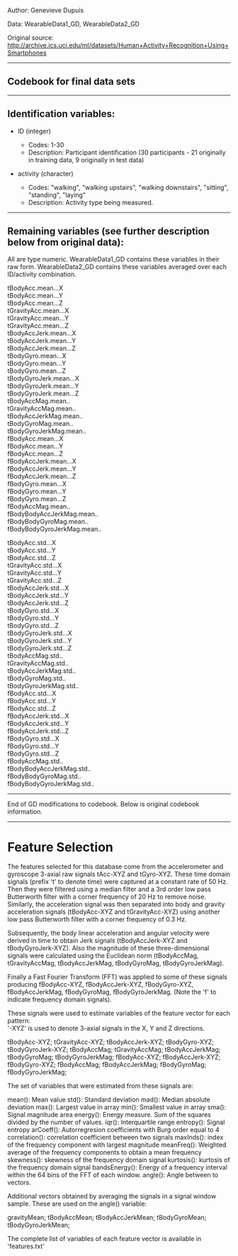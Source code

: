 Author: Genevieve Dupuis

Data:	WearableData1_GD, WearableData2_GD

Original source: http://archive.ics.uci.edu/ml/datasets/Human+Activity+Recognition+Using+Smartphones

----------------------------
Codebook for final data sets
----------------------------
----------------------------

Identification variables:
--------------------------------
- ID (integer)

	- Codes: 1-30
  - Description: Participant identification (30 participants - 21 originally in training data, 9 originally in test data)


- activity (character)
	- Codes: 	"walking", "walking upstairs", "walking downstairs", "sitting", "standing", "laying"
	- Description: Activity type being measured.

------------------------------------------------------------------------------------------------------------------------------
Remaining variables (see further description below from original data):
--------------------------------

All are type numeric.
WearableData1_GD contains these variables in their raw form.
WearableData2_GD contains these variables averaged over each ID/activity combination.

tBodyAcc.mean...X    
tBodyAcc.mean...Y    
tBodyAcc.mean...Z    
tGravityAcc.mean...X    
tGravityAcc.mean...Y    
tGravityAcc.mean...Z    
tBodyAccJerk.mean...X    
tBodyAccJerk.mean...Y    
tBodyAccJerk.mean...Z    
tBodyGyro.mean...X    
tBodyGyro.mean...Y    
tBodyGyro.mean...Z    
tBodyGyroJerk.mean...X    
tBodyGyroJerk.mean...Y    
tBodyGyroJerk.mean...Z    
tBodyAccMag.mean..    
tGravityAccMag.mean..    
tBodyAccJerkMag.mean..    
tBodyGyroMag.mean..    
tBodyGyroJerkMag.mean..    
fBodyAcc.mean...X    
fBodyAcc.mean...Y    
fBodyAcc.mean...Z    
fBodyAccJerk.mean...X    
fBodyAccJerk.mean...Y    
fBodyAccJerk.mean...Z    
fBodyGyro.mean...X    
fBodyGyro.mean...Y    
fBodyGyro.mean...Z    
fBodyAccMag.mean..    
fBodyBodyAccJerkMag.mean..    
fBodyBodyGyroMag.mean..    
fBodyBodyGyroJerkMag.mean..    

tBodyAcc.std...X    
tBodyAcc.std...Y    
tBodyAcc.std...Z    
tGravityAcc.std...X    
tGravityAcc.std...Y    
tGravityAcc.std...Z    
tBodyAccJerk.std...X    
tBodyAccJerk.std...Y    
tBodyAccJerk.std...Z    
tBodyGyro.std...X    
tBodyGyro.std...Y    
tBodyGyro.std...Z    
tBodyGyroJerk.std...X    
tBodyGyroJerk.std...Y    
tBodyGyroJerk.std...Z    
tBodyAccMag.std..    
tGravityAccMag.std..    
tBodyAccJerkMag.std..    
tBodyGyroMag.std..    
tBodyGyroJerkMag.std..    
fBodyAcc.std...X    
fBodyAcc.std...Y    
fBodyAcc.std...Z    
fBodyAccJerk.std...X    
fBodyAccJerk.std...Y    
fBodyAccJerk.std...Z    
fBodyGyro.std...X    
fBodyGyro.std...Y    
fBodyGyro.std...Z    
fBodyAccMag.std..    
fBodyBodyAccJerkMag.std..    
fBodyBodyGyroMag.std..    
fBodyBodyGyroJerkMag.std..    

--------------------------------------------------------------------------------------------------------------------------

End of GD modifications to codebook. Below is original codebook information.

--------------------------------------------------------------------------------------------------------------------------


Feature Selection 
=================

The features selected for this database come from the accelerometer and gyroscope 3-axial raw signals tAcc-XYZ and tGyro-XYZ. 
These time domain signals (prefix 't' to denote time) were captured at a constant rate of 50 Hz. Then they were filtered using 
a median filter and a 3rd order low pass Butterworth filter with a corner frequency of 20 Hz to remove noise. Similarly, the 
acceleration signal was then separated into body and gravity acceleration signals (tBodyAcc-XYZ and tGravityAcc-XYZ) using 
another low pass Butterworth filter with a corner frequency of 0.3 Hz. 


Subsequently, the body linear acceleration and angular velocity were derived in time to obtain Jerk signals 
(tBodyAccJerk-XYZ and tBodyGyroJerk-XYZ). Also the magnitude of these three-dimensional signals were calculated using the 
Euclidean norm (tBodyAccMag, tGravityAccMag, tBodyAccJerkMag, tBodyGyroMag, tBodyGyroJerkMag). 


Finally a Fast Fourier Transform (FFT) was applied to some of these signals producing fBodyAcc-XYZ, fBodyAccJerk-XYZ, fBodyGyro-XYZ, 
fBodyAccJerkMag, fBodyGyroMag, fBodyGyroJerkMag. (Note the 'f' to indicate frequency domain signals). 


These signals were used to estimate variables of the feature vector for each pattern:  
'-XYZ' is used to denote 3-axial signals in the X, Y and Z directions.


tBodyAcc-XYZ;
tGravityAcc-XYZ;
tBodyAccJerk-XYZ;
tBodyGyro-XYZ;
tBodyGyroJerk-XYZ;
tBodyAccMag;
tGravityAccMag;
tBodyAccJerkMag;
tBodyGyroMag;
tBodyGyroJerkMag;
fBodyAcc-XYZ;
fBodyAccJerk-XYZ;
fBodyGyro-XYZ;
fBodyAccMag;
fBodyAccJerkMag;
fBodyGyroMag;
fBodyGyroJerkMag;


The set of variables that were estimated from these signals are: 


mean(): Mean value
std(): Standard deviation
mad(): Median absolute deviation 
max(): Largest value in array
min(): Smallest value in array
sma(): Signal magnitude area
energy(): Energy measure. Sum of the squares divided by the number of values. 
iqr(): Interquartile range 
entropy(): Signal entropy
arCoeff(): Autorregresion coefficients with Burg order equal to 4
correlation(): correlation coefficient between two signals
maxInds(): index of the frequency component with largest magnitude
meanFreq(): Weighted average of the frequency components to obtain a mean frequency
skewness(): skewness of the frequency domain signal 
kurtosis(): kurtosis of the frequency domain signal 
bandsEnergy(): Energy of a frequency interval within the 64 bins of the FFT of each window.
angle(): Angle between to vectors.


Additional vectors obtained by averaging the signals in a signal window sample. These are used on the angle() variable:


gravityMean;
tBodyAccMean;
tBodyAccJerkMean;
tBodyGyroMean;
tBodyGyroJerkMean;


The complete list of variables of each feature vector is available in 'features.txt'
